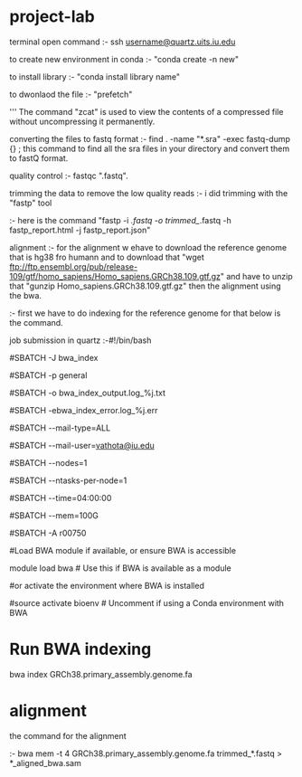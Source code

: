 # project-lab

terminal open command 
:- ssh username@quartz.uits.iu.edu

to create new environment in conda
:- "conda create -n new"

to install library
:- "conda install library name"

to dwonlaod the file
:- "prefetch"

'''
The command "zcat" is used to view the contents of a compressed file without uncompressing it permanently.


converting the files to fastq format
:- find . -name "*.sra" -exec fastq-dump {} \; this command to find all the sra files in your directory and convert them to fastQ format.

quality control
:- fastqc ".fastq".

trimming the data to remove the low quality reads
:- i did trimming with the "fastp" tool

:- here is the command "fastp -i *.fastq -o trimmed_*.fastq -h fastp_report.html -j fastp_report.json"

alignment
:- for the alignment w ehave to download the reference genome that is hg38 fro humann and to download that "wget ftp://ftp.ensembl.org/pub/release-109/gtf/homo_sapiens/Homo_sapiens.GRCh38.109.gtf.gz" and have to unzip that "gunzip Homo_sapiens.GRCh38.109.gtf.gz"
then the alignment using the bwa.

:- first we have to do indexing for the reference genome for that below is the command.

job submission in quartz
:-#!/bin/bash

#SBATCH -J bwa_index

#SBATCH -p general

#SBATCH -o bwa_index_output.log_%j.txt

#SBATCH -ebwa_index_error.log_%j.err

#SBATCH --mail-type=ALL

#SBATCH --mail-user=vathota@iu.edu

#SBATCH --nodes=1

#SBATCH --ntasks-per-node=1

#SBATCH --time=04:00:00

#SBATCH --mem=100G

#SBATCH -A r00750

#Load BWA module if available, or ensure BWA is accessible

module load bwa                       # Use this if BWA is available as a module

#or activate the environment where BWA is installed

#source activate bioenv               # Uncomment if using a Conda environment with BWA

# Run BWA indexing

bwa index GRCh38.primary_assembly.genome.fa

# alignment
the command for the alignment

:- bwa mem -t 4 GRCh38.primary_assembly.genome.fa trimmed_*.fastq > *_aligned_bwa.sam




